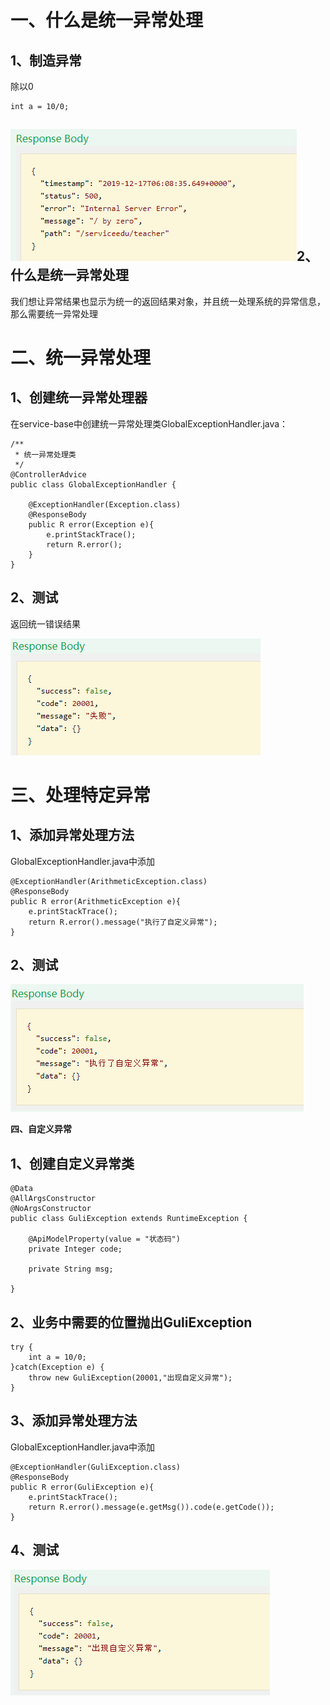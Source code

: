 # 一、什么是统一异常处理

## 1、制造异常

除以0

```
int a = 10/0;
```

## ![img](./assets/42cfc6ab-afaf-4516-8b67-d1e198277567.png)2、什么是统一异常处理

我们想让异常结果也显示为统一的返回结果对象，并且统一处理系统的异常信息，那么需要统一异常处理

# 二、统一异常处理

## 1、创建统一异常处理器

在service-base中创建统一异常处理类GlobalExceptionHandler.java：

```
/**
 * 统一异常处理类
 */
@ControllerAdvice
public class GlobalExceptionHandler {

    @ExceptionHandler(Exception.class)
    @ResponseBody
    public R error(Exception e){
        e.printStackTrace();
        return R.error();
    }
}
```

## 2、测试

返回统一错误结果

![img](./assets/c54eac64-d736-4dc4-9923-fb85f87d31a2.png)

# 三、处理特定异常

## 1、添加异常处理方法

GlobalExceptionHandler.java中添加

```
@ExceptionHandler(ArithmeticException.class)
@ResponseBody
public R error(ArithmeticException e){
    e.printStackTrace();
    return R.error().message("执行了自定义异常");
}
```

## 2、测试

![img](./assets/2b02cb8f-53fd-4847-a5ad-10e134c44f28.png)

**四、自定义异常**

## 1、创建自定义异常类

```
@Data
@AllArgsConstructor
@NoArgsConstructor
public class GuliException extends RuntimeException {

    @ApiModelProperty(value = "状态码")
    private Integer code;

    private String msg;

}
```

## 2、业务中需要的位置抛出GuliException

```
try {
    int a = 10/0;
}catch(Exception e) {
    throw new GuliException(20001,"出现自定义异常");
}
```

## 3、添加异常处理方法

GlobalExceptionHandler.java中添加

```
@ExceptionHandler(GuliException.class)
@ResponseBody
public R error(GuliException e){
    e.printStackTrace();
    return R.error().message(e.getMsg()).code(e.getCode());
}
```

## 4、测试

![img](./assets/f3c5a449-4984-4d35-9f25-35d43197a3e8.png)
